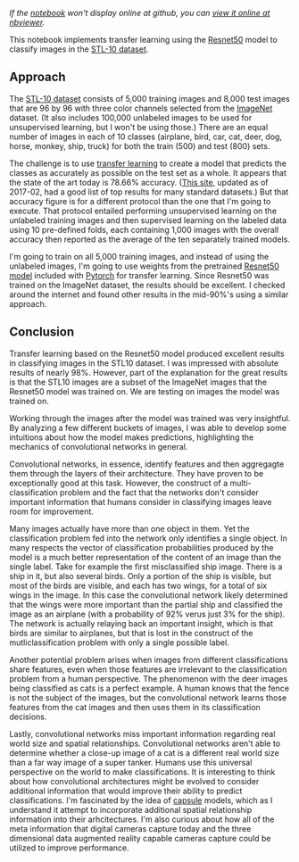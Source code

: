 *If the [notebook](https://github.com/CalebEverett/transfer-learning/blob/master/transfer-learning.ipynb) won't display online at github, you can [view it online at nbviewer](https://nbviewer.jupyter.org/github/CalebEverett/transfer-learning/blob/master/transfer-learning.ipynb).*

This notebook implements transfer learning using the [Resnet50](https://arxiv.org/abs/1512.03385) model to classify images in the [STL-10 dataset](https://cs.stanford.edu/~acoates/stl10/). 

## Approach
The [STL-10 dataset](http://cs.stanford.edu/~acoates/stl10/) consists of 5,000 training images and 8,000 test images that are 96 by 96 with three color channels selected from the [ImageNet](http://www.image-net.org/) dataset. (It also includes 100,000 unlabeled images to be used for unsupervised learning, but I won't be using those.) There are an equal number of images in each of 10 classes (airplane, bird, car, cat, deer, dog, horse, monkey, ship, truck) for both the train (500) and test (800) sets.

The challenge is to use [transfer learning](https://en.wikipedia.org/wiki/Transfer_learning) to create a model that predicts the classes as accurately as possible on the test set as a whole. It appears that the state of the art today is 78.66% accuracy. ([This site](https://martin-thoma.com/sota/), updated as of 2017-02, had a good list of top results for many standard datasets.) But that accuracy figure is for a different protocol than the one that I'm going to execute. That protocol entailed performing unsupervised learning on the unlabeled training images and then supervised learning on the labeled data using 10 pre-defined folds, each containing 1,000 images with the overall accuracy then reported as the average of the ten separately trained models. 

I'm going to train on all 5,000 training images, and instead of using the unlabeled images, I'm going to use weights from the pretrained [Resnet50 model](https://github.com/pytorch/vision/blob/master/torchvision/models/resnet.py) included with [Pytorch](http://pytorch.org/docs/master/index.html) for transfer learning. Since Resnet50 was trained on the ImageNet dataset, the results should be excellent. I checked around the internet and found other results in the mid-90%'s using a similar approach.

## Conclusion
Transfer learning based on the Resnet50 model produced excellent results in classifying images in the STL10 dataset. I was impressed with absolute results of nearly 98%. However, part of the explanation for the great results is that the STL10 images are a subset of the ImageNet images that the Resnet50 model was trained on. We are testing on images the model was trained on.

Working through the images after the model was trained was very insightful. By analyzing a few different buckets of images, I was able to develop some intuitions about how the model makes predictions, highlighting the mechanics of convolutional networks in general.

Convolutional networks, in essence, identify features and then aggregagte them through the layers of their architecture. They have proven to be exceptionally good at this task. However, the construct of a multi-classification problem and the fact that the networks don't consider important information that humans consider in classifying images leave room for improvement.

Many images actually have more than one object in them. Yet the classification problem fed into the network only identifies a single object. In many respects the vector of classification probabilities produced by the model is a much better representation of the content of an image than the single label. Take for example the first misclassified ship image. There is a ship in it, but also several birds. Only a portion of the ship is visible, but most of the birds are visible, and each has two wings, for a total of six wings in the image. In this case the convolutional network likely determined that the wings were more important than the partial ship and classified the image as an airplane (with a probability of 92% verus just 3% for the ship). The network is actually relaying back an important insight, which is that birds are similar to airplanes, but that is lost in the construct of the mutliclassification problem with only a single possible label.

Another potential problem arises when images from different classifications share features, even when those features are irrelevant to the classification problem from a human perspective. The phenomenon with the deer images being classified as cats is a perfect example. A human knows that the fence is not the subject of the images, but the convolutional network learns those features from the cat images and then uses them in its classification decisions.

Lastly, convolutional networks miss important information regarding real world size and spatial relationships. Convolutional networks aren't able to determine whether a close-up image of a cat is a different real world size than a far way image of a super tanker. Humans use this universal perspective on the world to make classifications. It is interesting to think about how convolutional architectures might be evolved to consider additional information that would improve their ability to predict classifications. I'm fascinated by the idea of [capsule](https://openreview.net/pdf?id=HJWLfGWRb) models, which as I understand it attempt to incorporate additional spatial relationship information into their arhcitectures. I'm also curious about how all of the meta information that digital cameras capture today and the three dimensional data augmented reality capable cameras capture could be utilized to improve performance.
